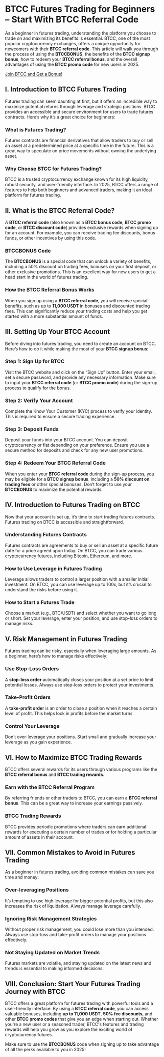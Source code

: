 
<h1>BTCC Futures Trading for Beginners – Start With BTCC Referral Code</h1>

<p>As a beginner in futures trading, understanding the platform you choose to trade on and maximizing its benefits is essential. BTCC, one of the most popular cryptocurrency exchanges, offers a unique opportunity for newcomers with their <strong>BTCC referral code</strong>. This article will walk you through the process of using the <strong>BTCCBONUS</strong>, the benefits of the <strong>BTCC signup bonus</strong>, how to redeem your <strong>BTCC referral bonus</strong>, and the overall advantages of using the <strong>BTCC promo code</strong> for new users in 2025.</p>
<a href="https://partner.btcc.com/us/c/BTCCBONUS/9303" target="_blank">Join BTCC and Get a Bonus!</a>
  <h2>I. Introduction to BTCC Futures Trading</h2>
        <p>Futures trading can seem daunting at first, but it offers an incredible way to maximize potential returns through leverage and strategic positions. BTCC provides an accessible and secure environment for users to trade futures contracts. Here’s why it’s a great choice for beginners:</p>
        
  <h3>What is Futures Trading?</h3>
        <p>Futures contracts are financial derivatives that allow traders to buy or sell an asset at a predetermined price at a specific time in the future. This is a great way to speculate on price movements without owning the underlying asset.</p>

  <h3>Why Choose BTCC for Futures Trading?</h3>
        <p>BTCC is a trusted cryptocurrency exchange known for its high liquidity, robust security, and user-friendly interface. In 2025, BTCC offers a range of features to help both beginners and advanced traders, making it an ideal platform for futures trading.</p>


  <h2>II. What is the BTCC Referral Code?</h2>
  <p>A <strong>BTCC referral code</strong> (also known as a <strong>BTCC bonus code</strong>, <strong>BTCC promo code</strong>, or <strong>BTCC discount code</strong>) provides exclusive rewards when signing up for an account. For example, you can receive trading fee discounts, bonus funds, or other incentives by using this code.</p>

  <h3>BTCCBONUS Code</h3>
  <p>The <strong>BTCCBONUS</strong> is a special code that can unlock a variety of benefits, including a 50% discount on trading fees, bonuses on your first deposit, or other exclusive promotions. This is an excellent way for new users to get a head start in the world of futures trading.</p>

  <h3>How the BTCC Referral Bonus Works</h3>
  <p>When you sign up using a <strong>BTCC referral code</strong>, you will receive special benefits, such as up to <strong>11,000 USDT</strong> in bonuses and discounted trading fees. This can significantly reduce your trading costs and help you get started with a more substantial amount of funds.</p>

  <h2>III. Setting Up Your BTCC Account</h2>
  <p>Before diving into futures trading, you need to create an account on BTCC. Here’s how to do it while making the most of your <strong>BTCC signup bonus</strong>:</p>

  <h3>Step 1: Sign Up for BTCC</h3>
  <p>Visit the BTCC website and click on the “Sign Up” button. Enter your email, set a secure password, and provide any necessary information. Make sure to input your <strong>BTCC referral code</strong> (or <strong>BTCC promo code</strong>) during the sign-up process to qualify for the bonus.</p>

  <h3>Step 2: Verify Your Account</h3>
      <p>Complete the Know Your Customer (KYC) process to verify your identity. This is required to ensure a secure trading experience.</p>

  <h3>Step 3: Deposit Funds</h3>
  <p>Deposit your funds into your BTCC account. You can deposit cryptocurrency or fiat depending on your preference. Ensure you use a secure method for deposits and check for any new user promotions.</p>

  <h3>Step 4: Redeem Your BTCC Referral Code</h3>
  <p>When you enter your <strong>BTCC referral code</strong> during the sign-up process, you may be eligible for a <strong>BTCC signup bonus</strong>, including a <strong>50% discount on trading fees</strong> or other special bonuses. Don’t forget to use your <strong>BTCCBONUS</strong> to maximize the potential rewards.</p>

  <h2>IV. Introduction to Futures Trading on BTCC</h2>
  <p>Now that your account is set up, it’s time to start trading futures contracts. Futures trading on BTCC is accessible and straightforward.</p>

  <h3>Understanding Futures Contracts</h3>
  <p>Futures contracts are agreements to buy or sell an asset at a specific future date for a price agreed upon today. On BTCC, you can trade various cryptocurrency futures, including Bitcoin, Ethereum, and more.</p>

  <h3>How to Use Leverage in Futures Trading</h3>
    <p>Leverage allows traders to control a larger position with a smaller initial investment. On BTCC, you can use leverage up to 100x, but it’s crucial to understand the risks before using it.</p>

  <h3>How to Start a Futures Trade</h3>
  <p>Choose a market (e.g., BTC/USDT) and select whether you want to go long or short. Set your leverage, enter your position, and use stop-loss orders to manage risks.</p>

  <h2>V. Risk Management in Futures Trading</h2>
    <p>Futures trading can be risky, especially when leveraging large amounts. As a beginner, here’s how to manage risks effectively:</p>

  <h3>Use Stop-Loss Orders</h3>
  <p>A <strong>stop-loss order</strong> automatically closes your position at a set price to limit potential losses. Always use stop-loss orders to protect your investments.</p>

  <h3>Take-Profit Orders</h3>
        <p>A <strong>take-profit order</strong> is an order to close a position when it reaches a certain level of profit. This helps lock in profits before the market turns.</p>

  <h3>Control Your Leverage</h3>
      <p>Don’t over-leverage your positions. Start small and gradually increase your leverage as you gain experience.</p>

  <h2>VI. How to Maximize BTCC Trading Rewards</h2>
  <p>BTCC offers several rewards for its users through various programs like the <strong>BTCC referral bonus</strong> and <strong>BTCC trading rewards</strong>.</p>

  <h3>Earn with the BTCC Referral Program</h3>
    <p>By referring friends or other traders to BTCC, you can earn a <strong>BTCC referral bonus</strong>. This can be a great way to increase your earnings passively.</p>
<h3>BTCC Trading Rewards</h3>
<p>BTCC provides periodic promotions where traders can earn additional rewards for executing a certain number of trades or for holding a particular amount of assets in their account.</p>
<h2>VII. Common Mistakes to Avoid in Futures Trading</h2>
<p>As a beginner in futures trading, avoiding common mistakes can save you time and money:</p>
<h3>Over-leveraging Positions</h3>
<p>It’s tempting to use high leverage for bigger potential profits, but this also increases the risk of liquidation. Always manage leverage carefully.</p>

  <h3>Ignoring Risk Management Strategies</h3>
  <p>Without proper risk management, you could lose more than you intended. Always use stop-loss and take-profit orders to manage your positions effectively.</p>

<h3>Not Staying Updated on Market Trends</h3>
<p>Futures markets are volatile, and staying updated on the latest news and trends is essential to making informed decisions.</p>

  <h2>VIII. Conclusion: Start Your Futures Trading Journey with BTCC</h2>
  <p>BTCC offers a great platform for futures trading with powerful tools and a user-friendly interface. By using a <strong>BTCC referral code</strong>, you can access valuable bonuses, including <strong>up to 11,000 USDT</strong>, <strong>50% fee discounts</strong>, and other <strong>BTCC promo codes</strong> that give you an edge when starting out. Whether you're a new user or a seasoned trader, BTCC's features and trading rewards will help you grow as you explore the exciting world of cryptocurrency futures.</p>

  <p>Make sure to use the <strong>BTCCBONUS</strong> code when signing up to take advantage of all the perks available to you in 2025!</p>
  </article>
</body>
</html>
